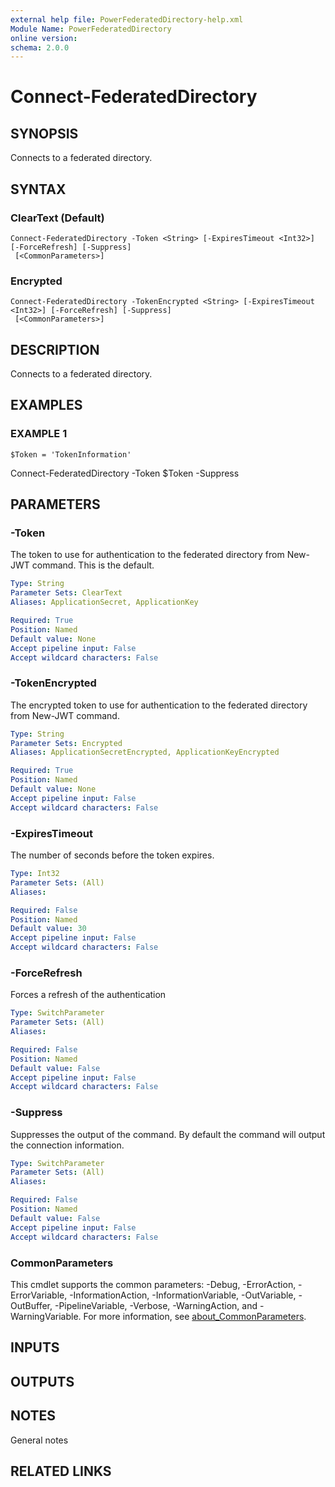 ```yaml
---
external help file: PowerFederatedDirectory-help.xml
Module Name: PowerFederatedDirectory
online version:
schema: 2.0.0
---
```


# Connect-FederatedDirectory

## SYNOPSIS
Connects to a federated directory.

## SYNTAX

### ClearText (Default)
```
Connect-FederatedDirectory -Token <String> [-ExpiresTimeout <Int32>] [-ForceRefresh] [-Suppress]
 [<CommonParameters>]
```

### Encrypted
```
Connect-FederatedDirectory -TokenEncrypted <String> [-ExpiresTimeout <Int32>] [-ForceRefresh] [-Suppress]
 [<CommonParameters>]
```

## DESCRIPTION
Connects to a federated directory.

## EXAMPLES

### EXAMPLE 1
```
$Token = 'TokenInformation'
```

Connect-FederatedDirectory -Token $Token -Suppress

## PARAMETERS

### -Token
The token to use for authentication to the federated directory from New-JWT command.
This is the default.

```yaml
Type: String
Parameter Sets: ClearText
Aliases: ApplicationSecret, ApplicationKey

Required: True
Position: Named
Default value: None
Accept pipeline input: False
Accept wildcard characters: False
```

### -TokenEncrypted
The encrypted token to use for authentication to the federated directory from New-JWT command.

```yaml
Type: String
Parameter Sets: Encrypted
Aliases: ApplicationSecretEncrypted, ApplicationKeyEncrypted

Required: True
Position: Named
Default value: None
Accept pipeline input: False
Accept wildcard characters: False
```

### -ExpiresTimeout
The number of seconds before the token expires.

```yaml
Type: Int32
Parameter Sets: (All)
Aliases:

Required: False
Position: Named
Default value: 30
Accept pipeline input: False
Accept wildcard characters: False
```

### -ForceRefresh
Forces a refresh of the authentication

```yaml
Type: SwitchParameter
Parameter Sets: (All)
Aliases:

Required: False
Position: Named
Default value: False
Accept pipeline input: False
Accept wildcard characters: False
```

### -Suppress
Suppresses the output of the command.
By default the command will output the connection information.

```yaml
Type: SwitchParameter
Parameter Sets: (All)
Aliases:

Required: False
Position: Named
Default value: False
Accept pipeline input: False
Accept wildcard characters: False
```

### CommonParameters
This cmdlet supports the common parameters: -Debug, -ErrorAction, -ErrorVariable, -InformationAction, -InformationVariable, -OutVariable, -OutBuffer, -PipelineVariable, -Verbose, -WarningAction, and -WarningVariable. For more information, see [about_CommonParameters](http://go.microsoft.com/fwlink/?LinkID=113216).

## INPUTS

## OUTPUTS

## NOTES
General notes

## RELATED LINKS
